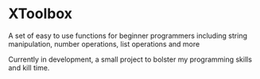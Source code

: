 # XToolbox

A set of easy to use functions for beginner programmers including string manipulation, number operations, list operations and more

Currently in development, a small project to bolster my programming skills and kill time.
